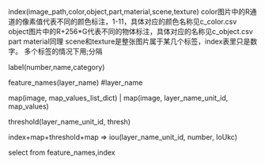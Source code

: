 index(image_path,color,object,part,material,scene,texture)
color图片中的R通道的像素值代表不同的颜色标注，1-11，具体对应的颜色名称见c_color.csv
object图片中的R+256*G代表不同的物体标注，具体对应的名称见c_object.csv
part material同理
scene和texture是整张图片属于某几个标签，index表里只是数字。
多个标签的情况下用;分隔

label(number,name,category)

feature_names(layer_name) #layer_name

map(image, map_values_list_dict)  |  map(image, layer_name_unit_id, map_values)

threshold(layer_name_unit_id, thresh)

index+map+threshold+map => 
iou(layer_name_unit_id, number, IoUkc)



select 
from feature_names,index